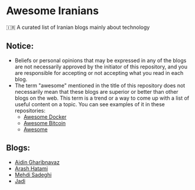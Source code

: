 # Awesome Iranians
🇮🇷 A curated list of Iranian blogs mainly about technology

## Notice:
- Beliefs or personal opinions that may be expressed in any of the blogs are not necessarily approved by the initiator of this repository, and you are responsible for accepting or not accepting what you read in each blog.
- The term "awesome" mentioned in the title of this repository does not necessarily mean that these blogs are superior or better than other blogs on the web. This term is a trend or a way to come up with a list of useful content on a topic. You can see examples of it in these repositories:
    - [Awesome Docker](https://github.com/veggiemonk/awesome-docker)
    - [Awesome Bitcoin](https://github.com/igorbarinov/awesome-bitcoin)
    - [Awesome](https://github.com/sindresorhus/awesome)

## Blogs:

- [Aidin Gharibnavaz](https://aidinhut.com)
- [Arash Hatami](https://arash-hatami.ir/)
- [Mehdi Sadeghi](https://mehdix.ir/)
- [Jadi](https://jadi.net)


